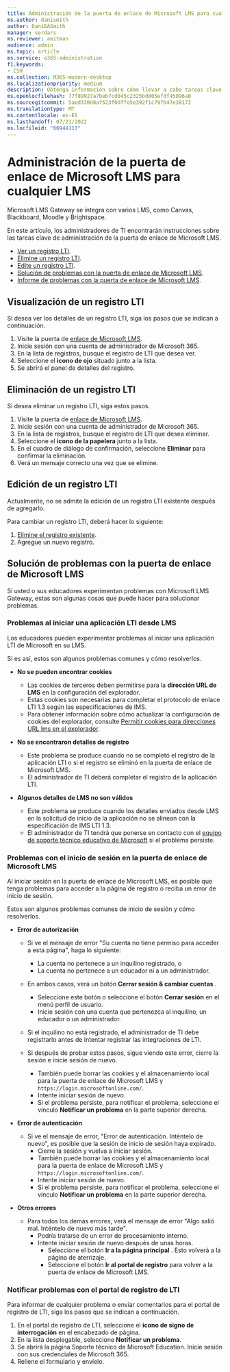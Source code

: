 ```yaml
---
title: Administración de la puerta de enlace de Microsoft LMS para cualquier LMS
ms.author: danismith
author: DaniEASmith
manager: serdars
ms.reviewer: amitman
audience: admin
ms.topic: article
ms.service: o365-administration
f1.keywords:
- CSH
ms.collection: M365-modern-desktop
ms.localizationpriority: medium
description: Obtenga información sobre cómo llevar a cabo tareas clave de administración de la puerta de enlace de Microsoft LMS, incluida la visualización, eliminación, edición y solución de problemas.
ms.openlocfilehash: 77f89927a7beb7cd045c2325bd805efdf45996a0
ms.sourcegitcommit: 5aed330d8af523f0dffe5e392f1c79f047e38172
ms.translationtype: MT
ms.contentlocale: es-ES
ms.lasthandoff: 07/21/2022
ms.locfileid: "66944117"
---
```

# <a name="manage-microsoft-lms-gateway-for-any-lms"></a>Administración de la puerta de enlace de Microsoft LMS para cualquier LMS

Microsoft LMS Gateway se integra con varios LMS, como Canvas, Blackboard, Moodle y Brightspace.

En este artículo, los administradores de TI encontrarán instrucciones sobre las tareas clave de administración de la puerta de enlace de Microsoft LMS.

- [Ver un registro LTI](#view-an-lti-registration).
- [Elimine un registro LTI](#delete-an-lti-registration).
- [Edite un registro LTI](#edit-an-lti-registration).
- [Solución de problemas con la puerta de enlace de Microsoft LMS](#troubleshoot-issues-with-microsoft-lms-gateway).
- [Informe de problemas con la puerta de enlace de Microsoft LMS](#report-problems-with-lti-registration-portal).

## <a name="view-an-lti-registration"></a>Visualización de un registro LTI

Si desea ver los detalles de un registro LTI, siga los pasos que se indican a continuación.

1. Visite la puerta de [enlace de Microsoft LMS](https://lti.microsoft.com/).
2. Inicie sesión con una cuenta de administrador de Microsoft 365.
3. En la lista de registros, busque el registro de LTI que desea ver.
4. Seleccione el **icono de ojo** situado junto a la lista.
5. Se abrirá el panel de detalles del registro.

## <a name="delete-an-lti-registration"></a>Eliminación de un registro LTI

Si desea eliminar un registro LTI, siga estos pasos.

1. Visite la puerta de [enlace de Microsoft LMS](https://lti.microsoft.com/).
2. Inicie sesión con una cuenta de administrador de Microsoft 365.
3. En la lista de registros, busque el registro de LTI que desea eliminar.
4. Seleccione el **icono de la papelera** junto a la lista.
5. En el cuadro de diálogo de confirmación, seleccione **Eliminar** para confirmar la eliminación.
6. Verá un mensaje correcto una vez que se elimine.

## <a name="edit-an-lti-registration"></a>Edición de un registro LTI

Actualmente, no se admite la edición de un registro LTI existente después de agregarlo.

Para cambiar un registro LTI, deberá hacer lo siguiente:

1. [Elimine el registro existente](#delete-an-lti-registration).
2. Agregue un nuevo registro.

## <a name="troubleshoot-issues-with-microsoft-lms-gateway"></a>Solución de problemas con la puerta de enlace de Microsoft LMS

Si usted o sus educadores experimentan problemas con Microsoft LMS Gateway, estas son algunas cosas que puede hacer para solucionar problemas.

### <a name="issues-while-launching-an-lti-app-from-the-lms"></a>Problemas al iniciar una aplicación LTI desde LMS

Los educadores pueden experimentar problemas al iniciar una aplicación LTI de Microsoft en su LMS.

Si es así, estos son algunos problemas comunes y cómo resolverlos.

- **No se pueden encontrar cookies**
  - Las cookies de terceros deben permitirse para la **dirección URL de LMS** en la configuración del explorador.
  - Estas cookies son necesarias para completar el protocolo de enlace LTI 1.3 según las especificaciones de IMS.
  - Para obtener información sobre cómo actualizar la configuración de cookies del explorador, consulte [Permitir cookies para direcciones URL lms en el explorador](browser-cookies.md).

- **No se encontraron detalles de registro**
  - Este problema se produce cuando no se completó el registro de la aplicación LTI o si el registro se eliminó en la puerta de enlace de Microsoft LMS.
  - El administrador de TI deberá completar el registro de la aplicación LTI.

- **Algunos detalles de LMS no son válidos**
  - Este problema se produce cuando los detalles enviados desde LMS en la solicitud de inicio de la aplicación no se alinean con la especificación de IMS LTI 1.3.
  - El administrador de TI tendrá que ponerse en contacto con el [equipo de soporte técnico educativo de Microsoft](https://edusupport.microsoft.com/support?product_id=lti_apps&platform_id=web) si el problema persiste.

### <a name="issues-with-signing-in-to-the-microsoft-lms-gateway"></a>Problemas con el inicio de sesión en la puerta de enlace de Microsoft LMS

Al iniciar sesión en la puerta de enlace de Microsoft LMS, es posible que tenga problemas para acceder a la página de registro o reciba un error de inicio de sesión.

Estos son algunos problemas comunes de inicio de sesión y cómo resolverlos.

- **Error de autorización**
  - Si ve el mensaje de error "Su cuenta no tiene permiso para acceder a esta página", haga lo siguiente:
    - La cuenta no pertenece a un inquilino registrado, o
    - La cuenta no pertenece a un educador ni a un administrador.

  - En ambos casos, verá un botón **Cerrar sesión & cambiar cuentas** .
    - Seleccione este botón o seleccione el botón **Cerrar sesión** en el menú perfil de usuario.
    - Inicie sesión con una cuenta que pertenezca al inquilino, un educador o un administrador.

  - Si el inquilino no está registrado, el administrador de TI debe registrarlo antes de intentar registrar las integraciones de LTI.

  - Si después de probar estos pasos, sigue viendo este error, cierre la sesión e inicie sesión de nuevo.
    - También puede borrar las cookies y el almacenamiento local para la puerta de enlace de Microsoft LMS y `https://login.microsoftonline.com/`.
    - Intente iniciar sesión de nuevo.
    - Si el problema persiste, para notificar el problema, seleccione el vínculo **Notificar un problema** en la parte superior derecha.

- **Error de autenticación**
  - Si ve el mensaje de error, "Error de autenticación. Inténtelo de nuevo", es posible que la sesión de inicio de sesión haya expirado.
    - Cierre la sesión y vuelva a iniciar sesión.
    - También puede borrar las cookies y el almacenamiento local para la puerta de enlace de Microsoft LMS y `https://login.microsoftonline.com/`.
    - Intente iniciar sesión de nuevo.
    - Si el problema persiste, para notificar el problema, seleccione el vínculo **Notificar un problema** en la parte superior derecha.

- **Otros errores**
  - Para todos los demás errores, verá el mensaje de error "Algo salió mal. Inténtelo de nuevo más tarde".
    - Podría tratarse de un error de procesamiento interno.
    - Intente iniciar sesión de nuevo después de unas horas.
      - Seleccione el botón **Ir a la página principal** . Esto volverá a la página de aterrizaje.
      - Seleccione el botón **Ir al portal de registro** para volver a la puerta de enlace de Microsoft LMS.

### <a name="report-problems-with-lti-registration-portal"></a>Notificar problemas con el portal de registro de LTI

Para informar de cualquier problema o enviar comentarios para el portal de registro de LTI, siga los pasos que se indican a continuación.

1. En el portal de registro de LTI, seleccione el **icono de signo de interrogación** en el encabezado de página.
2. En la lista desplegable, seleccione **Notificar un problema**.
3. Se abrirá la página Soporte técnico de Microsoft Education. Inicie sesión con sus credenciales de Microsoft 365.
4. Rellene el formulario y envíelo.
